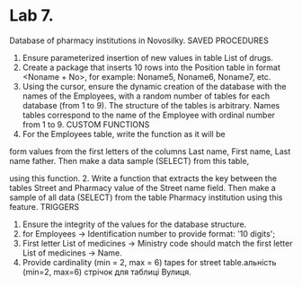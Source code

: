 # Lab 7. 
Database of pharmacy institutions in Novosilky.
SAVED PROCEDURES
1. Ensure parameterized insertion of new values ​​in
table List of drugs.
2. Create a package that inserts 10 rows into the Position table in
format <Noname + No>, for example: Noname5, Noname6,
Noname7, etc.
3. Using the cursor, ensure the dynamic creation of the database
with the names of the Employees, with a random number of tables for
each database (from 1 to 9). The structure of the tables is arbitrary. Names
tables correspond to the name of the Employee with ordinal
number from 1 to 9.
CUSTOM FUNCTIONS
1. For the Employees table, write the function as it will be

form values ​​from the first letters of the columns Last name, First name, Last name
father. Then make a data sample (SELECT) from this table,

using this function.
2. Write a function that extracts the key between the tables
Street and Pharmacy value of the Street name field. Then
make a sample of all data (SELECT) from the table Pharmacy
institution using this feature.
TRIGGERS
1. Ensure the integrity of the values ​​for the database structure.
2. for Employees → Identification number to provide
format: '10 digits';
3. First letter List of medicines → Ministry code should
match the first letter List of medicines → Name.
4. Provide cardinality (min = 2, max = 6) tapes for
street table.альність (min=2, max=6) стрічок для
таблиці Вулиця.